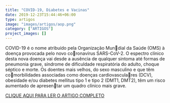 ```yaml
---
title: "COVID-19, Diabetes e Vacinas"
date: 2019-12-23T15:44:46+06:00
type: artigos
image: "images/artigos/aop.png"
category: ["ARTIGOS"]
project_images: []
---
```


COVID-19 é o nome atribuído pela Organização Mundial da Saúde (OMS) à doença provocada pelo novo coronavírus SARS-CoV-2. O espectro clínico desta nova 
doença vai desde a ausência de qualquer sintoma até 
formas de pneumonia grave, síndrome de dificuldade 
respiratória do adulto, choque séptico e morte. Os 
doentes mais velhos, do sexo masculino e que têm comorbilidades associadas como doenças cardiovasculares (DCV), obesidade e/ou diabetes mellitus tipo 1 e tipo 
2 (DMT1, DMT2), têm um risco aumentado de apresentar um quadro clínico mais grave.

[CLIQUE AQUI PARA LER O ARTIGO COMPLETO](/artigospdf/aop_covid_19.pdf)